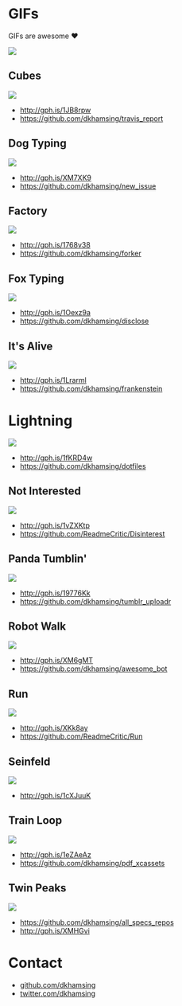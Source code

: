 # GIFs

GIFs are awesome :heart:

![](http://i.giphy.com/12UlfHpF05ielO.gif)

## Cubes

![](assets/cubes.gif)

- http://gph.is/1JB8rpw
- https://github.com/dkhamsing/travis_report

## Dog Typing

![](assets/dog-typing.gif)

- http://gph.is/XM7XK9
- https://github.com/dkhamsing/new_issue

## Factory

![](assets/factory.gif)

- http://gph.is/1768v38
- https://github.com/dkhamsing/forker

## Fox Typing

![](assets/fox-mulder-typing.gif)

- http://gph.is/1Oexz9a
- https://github.com/dkhamsing/disclose

## It's Alive

![](assets/its-alive.gif)

- http://gph.is/1Lrarml
- https://github.com/dkhamsing/frankenstein

# Lightning

![](assets/lightning.gif)

- http://gph.is/1fKRD4w
- https://github.com/dkhamsing/dotfiles

## Not Interested

![](assets/not-interested.gif)

- http://gph.is/1vZXKtp
- https://github.com/ReadmeCritic/Disinterest

## Panda Tumblin'

![](assets/panda-tumblin.gif)

- http://gph.is/19776Kk
- https://github.com/dkhamsing/tumblr_uploadr

## Robot Walk

![](assets/robot-walk.gif)

- http://gph.is/XM6gMT
- https://github.com/dkhamsing/awesome_bot

## Run

![](assets/run.gif)

- http://gph.is/XKk8ay
- https://github.com/ReadmeCritic/Run

## Seinfeld

![](assets/seinfeld-computer.gif)

- http://gph.is/1cXJuuK

## Train Loop

![](assets/train-loop.gif)

- http://gph.is/1eZAeAz
- https://github.com/dkhamsing/pdf_xcassets

## Twin Peaks

![](assets/twin-peaks.gif)

- https://github.com/dkhamsing/all_specs_repos
- http://gph.is/XMHGvi

# Contact

- [github.com/dkhamsing](https://github.com/dkhamsing)
- [twitter.com/dkhamsing](https://twitter.com/dkhamsing)
